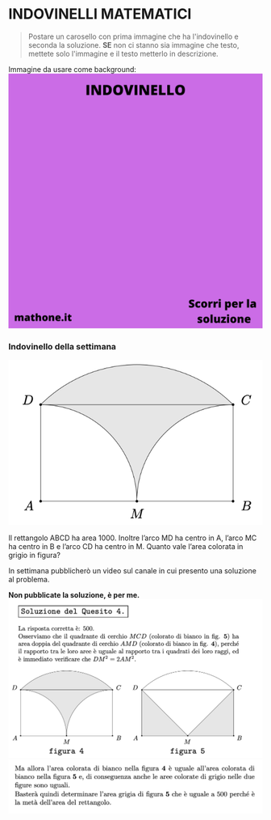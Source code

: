 # INDOVINELLI MATEMATICI

> Postare un carosello con prima immagine che ha l'indovinello e seconda la soluzione.
>**SE** non ci stanno sia immagine che testo, mettete solo l'immagine e il testo metterlo in descrizione.

Immagine da usare come background:
![Template indovinelli](templateIndovinello.png)

### Indovinello della settimana

![Rettangolo](rettangolo.png)

Il rettangolo ABCD ha area 1000. Inoltre l’arco MD ha centro in A, l’arco MC ha centro in B e l’arco CD ha centro in M. Quanto vale l’area
colorata in grigio in figura?

In settimana pubblicherò un video sul canale in cui presento una soluzione al problema.

**Non pubblicate la soluzione, è per me.**
![Soluzione](soluzia1.png)
![Soluzione](soluzia2.png)

